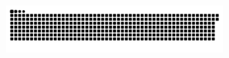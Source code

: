 <picture>
  <source media="(prefers-color-scheme: dark)" srcset="https://raw.githubusercontent.com/MarineHakobyan/MarineHakobyan/93cfa65d1cb233bde76a53c253756c54c824ecfe/github-contribution-grid-snake-dark.svg" />
  <source media="(prefers-color-scheme: light)" srcset="https://raw.githubusercontent.com/MarineHakobyan/MarineHakobyan/93cfa65d1cb233bde76a53c253756c54c824ecfe/github-contribution-grid-snake.svg" />
  <img alt="github-snake" src="https://raw.githubusercontent.com/MarineHakobyan/MarineHakobyan/93cfa65d1cb233bde76a53c253756c54c824ecfe/github-contribution-grid-snake-dark.svg" />
</picture>
